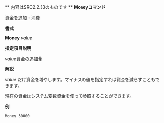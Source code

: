 ** 内容はSRC2.2.33のものです **
**Moneyコマンド**

資金を追加・消費

**書式**

**Money** *value*

**指定項目説明**

*value*資金の追加量

**解説**

*value* だけ資金を増やします。マイナスの値を指定すれば資金を減らすこともできます。

現在の資金はシステム変数資金を使って参照することができます。

**例**
```sh
Money 30000
```

